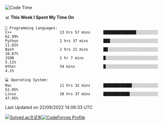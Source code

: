 
<!--START_SECTION:waka-->
![Code Time](http://img.shields.io/badge/Code%20Time-1%2C961%20hrs%2054%20mins-blue)

📊 **This Week I Spent My Time On** 

```text
💬 Programming Languages: 
C++                      13 hrs 57 mins      ███████████████░░░░░░░░░░   62.99% 
Python                   2 hrs 37 mins       ███░░░░░░░░░░░░░░░░░░░░░░   11.82% 
Bash                     2 hrs 21 mins       ██░░░░░░░░░░░░░░░░░░░░░░░   10.67% 
JSON                     1 hr 7 mins         █░░░░░░░░░░░░░░░░░░░░░░░░   5.11% 
Other                    54 mins             █░░░░░░░░░░░░░░░░░░░░░░░░   4.1%

💻 Operating System: 
Mac                      11 hrs 32 mins      █████████████░░░░░░░░░░░░   52.05% 
Linux                    10 hrs 37 mins      ████████████░░░░░░░░░░░░░   47.95%

```


 Last Updated on 22/09/2022 14:06:33 UTC
<!--END_SECTION:waka-->
[![Solved.ac프로필](http://mazassumnida.wtf/api/generate_badge?boj=hckim96)](https://solved.ac/hckim96)[![CodeForces Profile](https://cf.leed.at?id=hckim96)](https://codeforces.com/profile/hckim96)
